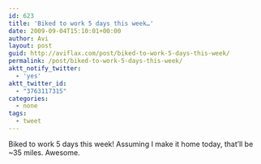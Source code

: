 ```yaml
---
id: 623
title: 'Biked to work 5 days this week…'
date: 2009-09-04T15:10:01+00:00
author: Avi
layout: post
guid: http://aviflax.com/post/biked-to-work-5-days-this-week/
permalink: /post/biked-to-work-5-days-this-week/
aktt_notify_twitter:
  - 'yes'
aktt_twitter_id:
  - "3763117315"
categories:
  - none
tags:
  - tweet
---
```

Biked to work 5 days this week! Assuming I make it home today, that&#8217;ll be ~35 miles. Awesome.
